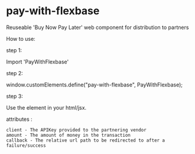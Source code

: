 # pay-with-flexbase
Reuseable 'Buy Now Pay Later' web component for distribution to partners

How to use:

step 1: 

Import 'PayWithFlexbase'

step 2:

window.customElements.define("pay-with-flexbase", PayWithFlexbase);

step 3:

Use the <pay-with-flexbase></pay-with-flexbase> element in your html/jsx.


<pay-with-flexbase></pay-with-flexbase> attributes :

    client - The APIKey provided to the partnering vendor
    amount - The amount of money in the transaction
    callback - The relative url path to be redirected to after a failure/success

